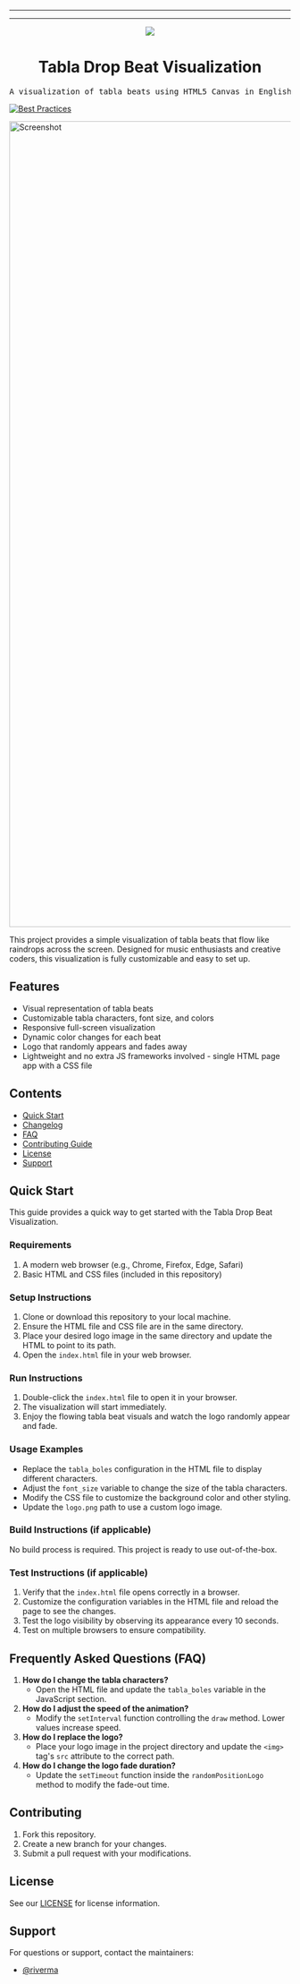---

<hr>

<div align="center">

![](https://uri-to-your-logo-image) <!-- Replace with your logo (if applicable) -->

<h1 align="center">Tabla Drop Beat Visualization</h1>

</div>

<pre align="center">A visualization of tabla beats using HTML5 Canvas in English and Hindi.</pre>

[![Best Practices](https://img.shields.io/badge/Best%20Practices%20from-SLIM-blue)](https://nasa-ammos.github.io/slim/)

<img width="1440" alt="Screenshot" src="https://github.com/user-attachments/assets/00dfd633-2d2e-4063-ae32-dcf22159a658">

This project provides a simple visualization of tabla beats that flow like raindrops across the screen. Designed for music enthusiasts and creative coders, this visualization is fully customizable and easy to set up.

## Features

- Visual representation of tabla beats
- Customizable tabla characters, font size, and colors
- Responsive full-screen visualization
- Dynamic color changes for each beat
- Logo that randomly appears and fades away
- Lightweight and no extra JS frameworks involved - single HTML page app with a CSS file

## Contents

- [Quick Start](#quick-start)
- [Changelog](#changelog)
- [FAQ](#frequently-asked-questions-faq)
- [Contributing Guide](#contributing)
- [License](#license)
- [Support](#support)

## Quick Start

This guide provides a quick way to get started with the Tabla Drop Beat Visualization.

### Requirements

1. A modern web browser (e.g., Chrome, Firefox, Edge, Safari)
2. Basic HTML and CSS files (included in this repository)

### Setup Instructions

1. Clone or download this repository to your local machine.
2. Ensure the HTML file and CSS file are in the same directory.
3. Place your desired logo image in the same directory and update the HTML to point to its path.
4. Open the `index.html` file in your web browser.

### Run Instructions

1. Double-click the `index.html` file to open it in your browser.
2. The visualization will start immediately.
3. Enjoy the flowing tabla beat visuals and watch the logo randomly appear and fade.

### Usage Examples

- Replace the `tabla_boles` configuration in the HTML file to display different characters.
- Adjust the `font_size` variable to change the size of the tabla characters.
- Modify the CSS file to customize the background color and other styling.
- Update the `logo.png` path to use a custom logo image.

### Build Instructions (if applicable)

No build process is required. This project is ready to use out-of-the-box.

### Test Instructions (if applicable)

1. Verify that the `index.html` file opens correctly in a browser.
2. Customize the configuration variables in the HTML file and reload the page to see the changes.
3. Test the logo visibility by observing its appearance every 10 seconds.
4. Test on multiple browsers to ensure compatibility.

## Frequently Asked Questions (FAQ)

1. **How do I change the tabla characters?**
   - Open the HTML file and update the `tabla_boles` variable in the JavaScript section.
2. **How do I adjust the speed of the animation?**
   - Modify the `setInterval` function controlling the `draw` method. Lower values increase speed.
3. **How do I replace the logo?**
   - Place your logo image in the project directory and update the `<img>` tag's `src` attribute to the correct path.
4. **How do I change the logo fade duration?**
   - Update the `setTimeout` function inside the `randomPositionLogo` method to modify the fade-out time.

## Contributing

1. Fork this repository.
2. Create a new branch for your changes.
3. Submit a pull request with your modifications.

## License

See our [LICENSE](LICENSE) for license information.

## Support

For questions or support, contact the maintainers:

- [@riverma](https://github.com/riverma)
